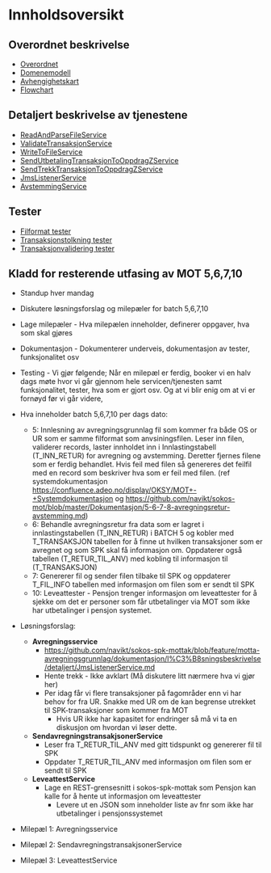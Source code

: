# Innholdsoversikt

## Overordnet beskrivelse
- [Overordnet](løsningsbeskrivelse/overordnet/overordnet.md)
- [Domenemodell](løsningsbeskrivelse/overordnet/domenemodell.md)
- [Avhengighetskart](løsningsbeskrivelse/overordnet/avhengighetskart.md)
- [Flowchart](løsningsbeskrivelse/overordnet/flowchart.md)

## Detaljert beskrivelse av tjenestene
- [ReadAndParseFileService](løsningsbeskrivelse/detaljert/ReadAndParseFileService.md)
- [ValidateTransaksjonService](løsningsbeskrivelse/detaljert/ValidateTransaksjonService.md)
- [WriteToFileService](løsningsbeskrivelse/detaljert/WriteToFileService.md)
- [SendUtbetalingTransaksjonToOppdragZService](løsningsbeskrivelse/detaljert/SendUtbetalingTransaksjonToOppdragZService.md)
- [SendTrekkTransaksjonToOppdragZService](løsningsbeskrivelse/detaljert/SendTrekkTransaksjonToOppdragZService.md)
- [JmsListenerService](løsningsbeskrivelse/detaljert/JmsListenerService.md)
- [AvstemmingService](løsningsbeskrivelse/detaljert/AvstemmingService.md)


## Tester
- [Filformat tester](tester/filformat-tester.md)
- [Transaksjonstolkning tester](tester/transaksjonstolkning-tester.md)
- [Transaksjonvalidering tester](tester/transaksjonsvalidering-tester.md)

## Kladd for resterende utfasing av MOT 5,6,7,10
- Standup hver mandag
- Diskutere løsningsforslag og milepæler for batch 5,6,7,10
- Lage milepæler - Hva milepælen inneholder, definerer oppgaver, hva som skal gjøres
- Dokumentasjon - Dokumenterer underveis, dokumentasjon av tester, funksjonalitet osv
- Testing - Vi gjør følgende; Når en milepæl er ferdig, booker vi en halv dags møte hvor vi går gjennom hele servicen/tjenesten samt funksjonalitet, tester, hva som er gjort osv. Og at vi blir enig om at vi er fornøyd før vi går videre,

- Hva inneholder batch 5,6,7,10 per dags dato:
  - 5: Innlesning av avregningsgrunnlag fil som kommer fra både OS or UR som er samme filformat som anvsiningsfilen. Leser inn filen, validerer records, laster innholdet inn i Innlastingstabell (T_INN_RETUR) for avregning og avstemming. Deretter fjernes filene som er ferdig behandlet. Hvis feil med filen så genereres det feilfil med en record som beskriver hva som er feil med filen. (ref systemdokumentasjon https://confluence.adeo.no/display/OKSY/MOT+-+Systemdokumentasjon og https://github.com/navikt/sokos-mot/blob/master/Dokumentasjon/5-6-7-8-avregningsretur-avstemming.md)
  - 6: Behandle avregningsretur fra data som er lagret i innlastingstabellen (T_INN_RETUR) i BATCH 5 og kobler med T_TRANSAKSJON tabellen for å finne ut hvilken transaksjoner som er avregnet og som SPK skal få informasjon om. Oppdaterer også tabellen (T_RETUR_TIL_ANV) med kobling til informasjon til (T_TRANSAKSJON)
  - 7: Genererer fil og sender filen tilbake til SPK og oppdaterer T_FIL_INFO tabellen med informasjon om filen som er sendt til SPK
  - 10: Leveattester - Pensjon trenger informasjon om leveattester for å sjekke om det er personer som får utbetalinger via MOT som ikke har utbetalinger  i pensjon systemet. 

- Løsningsforslag:
  - **Avregningsservice**
    - https://github.com/navikt/sokos-spk-mottak/blob/feature/motta-avregningsgrunnlag/dokumentasjon/l%C3%B8sningsbeskrivelse/detaljert/JmsListenerService.md
    - Hente trekk - Ikke avklart (Må diskutere litt nærmere hva vi gjør her)
    - Per idag får vi flere transaksjoner på fagområder enn vi har behov for fra UR. Snakke med UR om de kan begrense utrekket til SPK-transaksjoner som kommer fra MOT
      - Hvis UR ikke har kapasitet for endringer så må vi ta en diskusjon om hvordan vi løser dette.
  - **SendavregningstransakjsonerService**
      - Leser fra T_RETUR_TIL_ANV med gitt tidspunkt og genererer fil til SPK
      - Oppdater T_RETUR_TIL_ANV med informasjon om filen som er sendt til SPK
  - **LeveattestService**
    - Lage en REST-grensesnitt i sokos-spk-mottak som Pensjon kan kalle for å hente ut informasjon om leveattester
      - Levere ut en JSON som inneholder liste av fnr som ikke har utbetalinger i pensjonssystemet

- Milepæl 1: Avregningsservice 
- Milepæl 2: SendavregningstransakjsonerService
- Milepæl 3: LeveattestService

